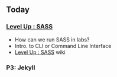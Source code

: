 ## Today

### [Level Up : SASS]()

* How can we run SASS in labs? 
* Intro. to CLI or Command Line Interface
* [Level Up : SASS]() wiki

### P3: Jekyll
